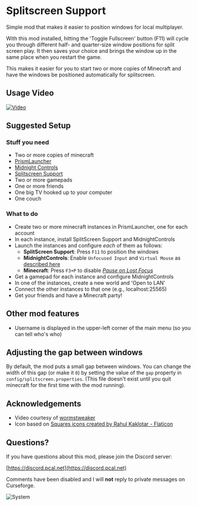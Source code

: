 # Splitscreen Support

Simple mod that makes it easier to position windows for local multiplayer.

With this mod installed, hitting the 'Toggle Fullscreen' button (F11) will cycle you through different half- and quarter-size
window positions for split screen play.  It then saves your choice and brings the window up in the same place when you
restart the game. 

This makes it easier for you to start two or more copies of Minecraft and have the windows be positioned automatically 
for splitscreen.

## Usage Video

[![Video](https://github.com/pcal43/splitscreen/blob/pcal/readme-updates/etc/movie-thumb.png?raw=true)](https://youtu.be/QtsTT2dEED0)

## Suggested Setup 

### Stuff you need
* Two or more copies of minecraft
* [PrismLauncher](https://prismlauncher.org/)
* [Midnight Controls](https://modrinth.com/mod/midnightcontrols)
* [Splitscreen Support](https://modrinth.com/mod/splitscreen)
* Two or more gamepads
* One or more friends
* One big TV hooked up to your computer
* One couch

### What to do
* Create two or more minecraft instances in PrismLauncher, one for each account
* In each instance, install SplitScreen Support and MidnightControls
* Launch the instances and configure _each_ of them as follows:
  * **SplitScreen Support**: Press `F11` to position the windows
  * **MidnightControls**: Enable `Unfocused Input` and `Virtual Mouse` as [described here](https://www.midnightdust.eu/wiki/midnightcontrols/)
  * **Minecraft**: Press `F3+P` to disable [_Pause on Lost Focus_](https://minecraft.wiki/w/Debug_hotkey)
* Get a gamepad for each instance and configure MidnightControls
* In one of the instances, create a new world and 'Open to LAN'
* Connect the other instances to that one (e.g., localhost:25565)
* Get your friends and have a Minecraft party!

## Other mod features
* Username is displayed in the upper-left corner of the main menu (so you can tell who's who)

## Adjusting the gap between windows
By default, the mod puts a small gap between windows.  You can change the width of this gap
(or make it `0`) by setting the value of the `gap` property in `config/splitscreen.properties`.
(This file doesn't exist until you quit minecraft for the first time with the mod running).

## Acknowledgements
* Video courtesy of [wormstweaker](https://www.youtube.com/@WORMSTweaker)
* Icon based on [Squares icons created by Rahul Kaklotar - Flaticon](https://www.flaticon.com/free-icons/squares)

## Questions?

If you have questions about this mod, please join the Discord server:

[https://discord.pcal.net](https://discord.pcal.net)

Comments have been disabled and I will **not** reply to private messages on Curseforge.

![System](https://github.com/pcal43/splitscreen/blob/main/etc/screenshot-0.png?raw=true)
